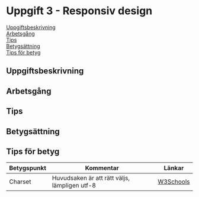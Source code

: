 # Uppgift 3 - Responsiv design

[Uppgiftsbeskrivning](#task)  
[Arbetsgång](#method)  
[Tips](#method-tips)  
[Betygsättning](#grading)  
[Tips för betyg](#grading-tips)  

## <a name="task">Uppgiftsbeskrivning</a>

## <a name="method">Arbetsgång</a>

## <a name="method-tips">Tips</a>

## <a name="grading">Betygsättning</a>

## <a name="grading-tips">Tips för betyg</a>

|Betygspunkt     |Kommentar        |Länkar       |
|----------------|-----------------|-------------|
|Charset         |Huvudsaken är att rätt väljs, lämpligen utf-8|[W3Schools](https://www.w3schools.com/html/html_charset.asp)|

